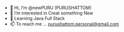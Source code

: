 - 👋 Hi, I’m @newPURU (PURUSHATTOM)
- 👀 I’m interested in Creat something New 
- 🌱 Learning Java Full Stack
- 📫 To reach me ... purushattom.personal@gmail.com

<!---
newPURU/newPURU is a ✨ special ✨ repository because its `README.md` (this file) appears on your GitHub profile.
You can click the Preview link to take a look at your changes.
--->
